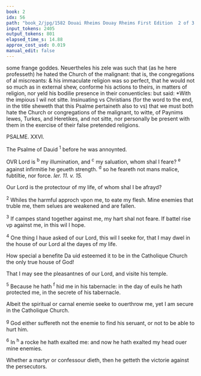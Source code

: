 ```yaml
---
book: 2
idx: 56
path: "book_2/jpg/1582 Douai Rheims Douay Rheims First Edition  2 of 3 1610 Old Testament.pdf-56.jpg"
input_tokens: 2405
output_tokens: 801
elapsed_time_s: 14.88
approx_cost_usd: 0.019
manual_edit: false
---
```

[^1]: Christians must abhorre, and abstaine from al conuenticles of Heretikes and other infidels.

some frange goddes. Neuertheles his zele was such that (as he here professeth) he hated the Church of the malignant: that is, the congregations of al miscreants: & his immaculate religion was so perfect, that he would not so much as in external shew, conforme his actions to theirs, in matters of religion, nor yeld his bodilie presence in their conuenticles: but said: *With the impious I wil not sitte. Insinuating vs Christians (for the word to the end, in the title sheweth that this Psalme pertaineth also to vs) that we must both hate the Church or congregations of the malignant, to witte, of Paynims Iewes, Turkes, and Heretikes, and not sitte, nor personally be present with them in the exercise of their false pretended religions.

PSALME. XXVI.

[^2]: An other confident prayer of Dauid in tribulation.

[^3]: The 3. key.

[^4]: Before his second annoynting.

[^5]: Against igno rance God il luminateth his seruantes.

The Psalme of Dauid <sup>1</sup> before he was annoynted.

OVR Lord is <sup>b</sup> my illumination, and <sup>c</sup> my saluation, whom shal I feare? <sup>e</sup> against infirmitie he geueth strength. <sup>d</sup> so he feareth not mans malice, fubtiltie, nor force. *Ier. 11. v. 15.*

Our Lord is the protectour of my life, of whom shal I be afrayd?

<sup>2</sup> Whiles the harmful approch vpon me, to eate my flesh. Mine enemies that truble me, them selues are weakened and are fallen.

<sup>3</sup> If campes stand together against me, my hart shal not feare. If battel rise vp against me, in this wil I hope.

<sup>4</sup> One thing I haue asked of our Lord, this wil I seeke for, that I may dwel in the house of our Lord al the dayes of my life.

<aside>How special a benefite Da uid esteemed it to be in the Catholique Church the only true house of God!</aside>

That I may see the pleasantnes of our Lord, and visite his temple.

<sup>5</sup> Because he hath <sup>f</sup> hid me in his tabernacle: in the day of euils he hath protected me, in the secrete of his tabernacle.

<aside>Albeit the spiritual or carnal enemie seeke to ouerthrow me, yet I am secure in the Catholique Church.</aside>

<sup>g</sup> God either suffereth not the enemie to find his seruant, or not to be able to hurt him.

<sup>6</sup> In <sup>h</sup> a rocke he hath exalted me: and now he hath exalted my head ouer mine enemies.

<aside>Whether a martyr or confessour dieth, then he getteth the victorie against the persecutors.</aside>